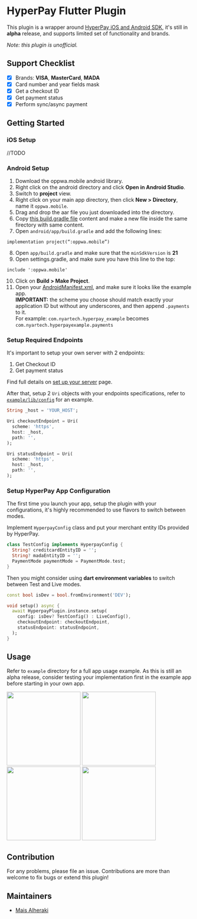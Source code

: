 # HyperPay Flutter Plugin

This plugin is a wrapper around [HyperPay iOS and Android SDK](https://wordpresshyperpay.docs.oppwa.com/tutorials/mobile-sdk), it's still in **alpha** release, and supports limited set of functionality and brands.

*Note: this plugin is unofficial.*

## Support Checklist
- [x] Brands: **VISA**, **MasterCard**, **MADA**
- [x] Card number and year fields mask
- [x] Get a checkout ID
- [x] Get payment status
- [x] Perform sync/async payment

## Getting Started

### iOS Setup

//TODO

### Android Setup
1. Download the oppwa.mobile android library.
2. Right click on the android directory and click **Open in Android Studio**.
3. Switch to **project** view.
4. Right click on your main app directory, then click **New > Directory**, name it `oppwa.mobile`.
5. Drag and drop the aar file you just downloaded into the directory.
6. Copy [this build.gradle file](https://github.com/nyartech/hyperpay/blob/main/example/android/oppwa.mobile/build.gradle) content and make a new file inside the same firectory with same content.
7. Open `android/app/build.gradle` and add the following lines:
```
implementation project(“:oppwa.mobile”)
```
8. Open `app/build.gradle` and make sure that the `minSdkVersion` is **21**
9. Open settings.gradle, and make sure you have this line to the top:
```
include ':oppwa.mobile'
```
10. Click on **Build > Make Project**.
11. Open your [AndroidManifest.xml](https://github.com/nyartech/hyperpay/blob/main/example/android/app/src/main/AndroidManifest.xml), and make sure it looks like the example app.
<br />**IMPORTANT:** the scheme you choose should match exactly your application ID but without any underscores, and then append `.payments` to it. 
<br />For example: `com.nyartech.hyperpay_example` becomes `com.nyartech.hyperpayexample.payments`

### Setup Required Endpoints
It's important to setup your own server with 2 endpoints:
1. Get Checkout ID
2. Get payment status

Find full details on [set up your server](https://wordpresshyperpay.docs.oppwa.com/tutorials/mobile-sdk/integration/server) page.

After that, setup 2 `Uri` objects with your endpoints specifications, refer to [`example/lib/config`](https://github.com/nyartech/hyperpay/blob/main/example/lib/endpoint_setup.dart) for an example.

```dart
String _host = 'YOUR_HOST';

Uri checkoutEndpoint = Uri(
  scheme: 'https',
  host: _host,
  path: '',
);

Uri statusEndpoint = Uri(
  scheme: 'https',
  host: _host,
  path: '',
);
```

### Setup HyperPay App Configuration

The first time you launch your app, setup the plugin with your configurations, it's highly recommended to use flavors to switch between modes.

Implement `HyperpayConfig` class and put your merchant entity IDs provided by HyperPay.

```dart
class TestConfig implements HyperpayConfig {
  String? creditcardEntityID = '';
  String? madaEntityID = '';
  PaymentMode paymentMode = PaymentMode.test;
}
```

Then you might consider using **dart environment variables** to switch between Test and Live modes.

```dart
const bool isDev = bool.fromEnvironment('DEV');

void setup() async {
  await HyperpayPlugin.instance.setup(
    config: isDev? TestConfig() : LiveConfig(),
    checkoutEndpoint: checkoutEndpoint,
    statusEndpoint: statusEndpoint,
  );
}
```

## Usage

Refer to `example` directory for a full app usage example. As this is still an alpha release, consider testing your implementation first in the example app before starting in your own app.

<p>
   <img src="https://user-images.githubusercontent.com/41123719/129632623-736b4f9a-ee70-48a0-a18f-e627b2a6f067.png" atl="Example app" width="200"/>     
   <img src="https://user-images.githubusercontent.com/41123719/129632797-3111847e-9feb-4768-8e10-da81a26507d5.gif" atl="Auto detect brand" width="200"/>  
   <img src="https://user-images.githubusercontent.com/41123719/129632867-273027cd-d31e-4ba9-9b45-9de2e412d614.gif" atl="Auto detect brand 2" width="200"/>
   <img src="https://user-images.githubusercontent.com/41123719/129699558-ef1fafb7-099c-4b70-9a2d-b8a13f1a3ac1.gif" atl="Successful payment flow" width="200"/>
</p>

## Contribution

For any problems, please file an issue.
Contributions are more than welcome to fix bugs or extend this plugin!

## Maintainers
- [Mais Alheraki](https://fairybits.com)
